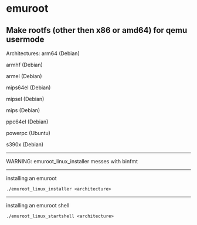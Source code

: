 # emuroot
Make rootfs (other then x86 or amd64) for qemu usermode
---

Architectures: 
arm64 (Debian)

armhf (Debian)

armel (Debian)

mips64el (Debian)

mipsel (Debian)

mips (Debian)

ppc64el (Debian)

powerpc (Ubuntu)

s390x (Debian)

---
WARNING: emuroot_linux_installer messes with binfmt

---

installing an emuroot

~~~
./emuroot_linux_installer <architecture>
~~~

---

installing an emuroot shell

~~~
./emuroot_linux_startshell <architecture>
~~~

